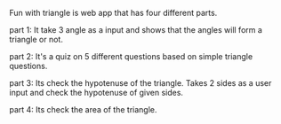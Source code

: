 Fun with triangle is web app that has four different parts.

part 1:  It take 3 angle as a input and shows that the angles will form a triangle or not.

part 2: It's a quiz on 5 different questions based on simple triangle questions.

part 3: Its check the hypotenuse of the triangle. 
Takes 2 sides as a user input and check the hypotenuse of given sides.

part 4: Its check the area of the triangle.